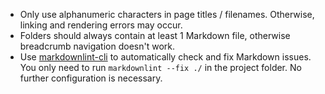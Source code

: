 - Only use alphanumeric characters in page titles / filenames. Otherwise, linking and rendering errors may occur.
- Folders should always contain at least 1 Markdown file, otherwise breadcrumb navigation doesn't work.
- Use [markdownlint-cli](https://github.com/igorshubovych/markdownlint-cli) to automatically check and fix Markdown issues. You only need to run ``markdownlint --fix ./`` in the project folder. No further configuration is necessary.
